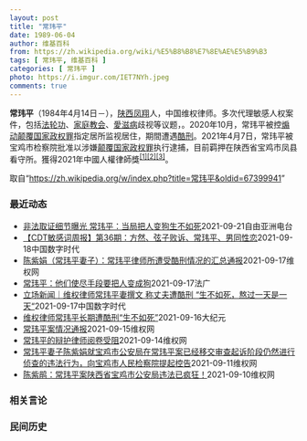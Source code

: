 ```yaml
---
layout: post
title: "常玮平"
date: 1989-06-04
author: 维基百科
from: https://zh.wikipedia.org/wiki/%E5%B8%B8%E7%8E%AE%E5%B9%B3
tags: [ 常玮平, 维基百科 ]
categories: [ 常玮平 ]
photo: https://i.imgur.com/IET7NYh.jpeg
comments: true
---
```

<div class="mw-parser-output">
<p><b>常玮平</b>（1984年4月14日<span class="useeditintro" title="Template:BLP editintro">－</span>），<a href="/wiki/%E9%99%95%E8%A5%BF" class="mw-redirect" title="陕西">陕西</a><a href="/wiki/%E5%87%A4%E7%BF%94" class="mw-redirect" title="凤翔">凤翔</a>人，中国维权律师。多次代理敏感人权案件，包括<a href="/wiki/%E6%B3%95%E8%BD%AE%E5%8A%9F" title="法轮功">法轮功</a>、<a href="/wiki/%E5%AE%B6%E5%BA%AD%E6%95%99%E4%BC%9A" class="mw-redirect" title="家庭教会">家庭教会</a>、<a href="/wiki/%E6%84%9B%E6%BB%8B%E7%97%85" class="mw-redirect" title="愛滋病">愛滋病</a>歧视等议题，。2020年10月，常玮平被控<a href="/wiki/%E7%85%BD%E5%8A%A8%E9%A2%A0%E8%A6%86%E5%9B%BD%E5%AE%B6%E6%94%BF%E6%9D%83%E7%BD%AA" title="煽动颠覆国家政权罪">煽动颠覆国家政权罪</a>指定居所监视居住，期間遭遇<a href="/wiki/%E9%85%B7%E5%88%91" title="酷刑">酷刑</a>。2021年4月7日，常玮平被宝鸡市检察院批准以涉嫌<a href="/wiki/%E9%A2%A0%E8%A6%86%E5%9B%BD%E5%AE%B6%E6%94%BF%E6%9D%83%E7%BD%AA" title="颠覆国家政权罪">颠覆国家政权罪</a>执行逮捕，目前羁押在陕西省宝鸡市凤县看守所。獲得2021年中國人權律師獎<sup id="cite_ref-1" class="reference"><a href="#cite_note-1">[1]</a></sup><sup id="cite_ref-2" class="reference"><a href="#cite_note-2">[2]</a></sup><sup id="cite_ref-3" class="reference"><a href="#cite_note-3">[3]</a></sup>。
</p>
</div><noscript><img src="//zh.wikipedia.org/wiki/Special:CentralAutoLogin/start?type=1x1" alt="" title="" width="1" height="1" style="border: none; position: absolute;"></noscript>
<div class="printfooter">取自“<a dir="ltr" href="https://zh.wikipedia.org/w/index.php?title=常玮平&amp;oldid=67399941">https://zh.wikipedia.org/w/index.php?title=常玮平&amp;oldid=67399941</a>”</div><div id="recent-news"><h3>最近动态</h3><ul><li><a href="https://nodebe4.github.io/waimei/2021-09-21/%E9%9D%9E%E6%B3%95%E5%8F%96%E8%AF%81%E7%BB%86%E8%8A%82%E6%9B%9D%E5%85%89-%E5%B8%B8%E7%8E%AE%E5%B9%B3-%E5%BD%93%E5%B1%80%E6%8A%8A%E4%BA%BA%E5%8F%98%E7%8B%97%E7%94%9F%E4%B8%8D%E5%A6%82%E6%AD%BB" title="非法取证细节曝光 常玮平：当局把人变狗生不如死—— 卷入“厦门聚会案”的陕西维权律师常玮平被羁押接近一年后，近日首次获准会见律师。他披露了在第二次被监视居住期间遭非法取证的细节。他用“生不如死“...">非法取证细节曝光  常玮平：当局把人变狗生不如死</a><time>2021-09-21</time><a class="tag">自由亚洲电台</a></li>
<li><a href="https://nodebe4.github.io/waimei/2021-09-18/CDT%E6%95%8F%E6%84%9F%E8%AF%8D%E5%91%A8%E6%8A%A5-%E7%AC%AC36%E6%9C%9F-%E6%96%B9%E7%84%B6-%E5%BC%A6%E5%AD%90%E8%B4%A5%E8%AF%89-%E5%B8%B8%E7%8E%AE%E5%B9%B3-%E7%94%B7%E5%90%8C%E6%80%A7%E6%81%8B" title="【CDT敏感词周报】第36期：方然、弦子败诉、常玮平、男同性恋—— 上期内容：【CDT敏感词周报】第35期：重庆电话哥、赵薇、劣迹艺人、伪娘 测试时间：2021年9月10日——9月18日 测试平...">【CDT敏感词周报】第36期：方然、弦子败诉、常玮平、男同性恋</a><time>2021-09-18</time><a class="tag">中国数字时代</a></li>
<li><a href="https://nodebe4.github.io/waimei/2021-09-17/%E9%99%88%E7%B4%AB%E5%A8%9F-%E5%B8%B8%E7%8E%AE%E5%B9%B3%E5%A6%BB%E5%AD%90-%E5%B8%B8%E7%8E%AE%E5%B9%B3%E5%BE%8B%E5%B8%88%E6%89%80%E9%81%AD%E5%8F%97%E9%85%B7%E5%88%91%E6%83%85%E5%86%B5%E7%9A%84%E6%B1%87%E6%80%BB%E9%80%9A%E6%8A%A5" title="陈紫娟（常玮平妻子）：常玮平律师所遭受酷刑情况的汇总通报—— 常玮平从2020年10月22日被抓，一直到2021年4月7日，被秘密关押在陕西省宝鸡市宝钛宾馆(地址：宝鸡市高新大道宝钛集团东100...">陈紫娟（常玮平妻子）：常玮平律师所遭受酷刑情况的汇总通报</a><time>2021-09-17</time><a class="tag">维权网</a></li>
<li><a href="https://nodebe4.github.io/waimei/2021-09-17/%E5%B8%B8%E7%8E%AE%E5%B9%B3-%E4%BB%96%E4%BB%AC%E4%BD%BF%E5%B0%BD%E6%89%8B%E6%AE%B5%E8%A6%81%E6%8A%8A%E4%BA%BA%E5%8F%98%E6%88%90%E7%8B%97" title="常玮平：他们使尽手段要把人变成狗—— 17/09/2021 - 14:49 法广：常玮平被逮捕之后将近一年近日首次会见了律师，据说他再度遭受酷刑，是吗？ 陈紫鹃：是的，9月13日律师在看守所会见...">常玮平：他们使尽手段要把人变成狗</a><time>2021-09-17</time><a class="tag">法广</a></li>
<li><a href="https://nodebe4.github.io/waimei/2021-09-17/%E7%AB%8B%E5%9C%BA%E6%96%B0%E9%97%BB-%E7%BB%B4%E6%9D%83%E5%BE%8B%E5%B8%88%E5%B8%B8%E7%8E%AE%E5%B9%B3%E5%A6%BB%E6%92%B0%E6%96%87-%E7%A7%B0%E4%B8%88%E5%A4%AB%E9%81%AD%E9%85%B7%E5%88%91-%E7%94%9F%E4%B8%8D%E5%A6%82%E6%AD%BB-%E7%86%AC%E8%BF%87%E4%B8%80%E5%A4%A9%E6%98%AF%E4%B8%80%E5%A4%A9" title="立场新闻｜维权律师常玮平妻撰文 称丈夫遭酷刑 “生不如死，熬过一天是一天“—— 中国内地人权律师常玮平去年 10 月再被指涉嫌“颠覆国家政权”，被监视居住逾 5 个月，其后转到看守所关押至今。他...">立场新闻｜维权律师常玮平妻撰文 称丈夫遭酷刑 “生不如死，熬过一天是一天“</a><time>2021-09-17</time><a class="tag">中国数字时代</a></li>
<li><a href="https://nodebe4.github.io/waimei/2021-09-16/%E7%BB%B4%E6%9D%83%E5%BE%8B%E5%B8%88%E5%B8%B8%E7%8E%AE%E5%B9%B3%E9%95%BF%E6%9C%9F%E9%81%AD%E9%85%B7%E5%88%91-%E7%94%9F%E4%B8%8D%E5%A6%82%E6%AD%BB" title="维权律师常玮平长期遭酷刑“生不如死”—— 【大纪元2021年09月16日讯】（大纪元记者洪宁采访报导）维权律师常玮平被羁押近11个月，于9月14日下午首次获准会见辩护律师。常玮平披露自己仍然遭受...">维权律师常玮平长期遭酷刑“生不如死”</a><time>2021-09-16</time><a class="tag">大纪元</a></li>
<li><a href="https://nodebe4.github.io/waimei/2021-09-15/%E5%B8%B8%E7%8E%AE%E5%B9%B3%E6%A1%88%E6%83%85%E5%86%B5%E9%80%9A%E6%8A%A5" title="常玮平案情况通报—— &nbsp; （维权网信息中心报道）2021年9月15日，本网获悉：昨天（9月14日）下午，因“厦门聚会案”被捕并长期与外界隔绝的陕西维权律师常玮平，其辩护律师终于在陕西凤县看守所会...">常玮平案情况通报</a><time>2021-09-15</time><a class="tag">维权网</a></li>
<li><a href="https://nodebe4.github.io/waimei/2021-09-14/%E5%B8%B8%E7%8E%AE%E5%B9%B3%E7%9A%84%E8%BE%A9%E6%8A%A4%E5%BE%8B%E5%B8%88%E9%98%85%E5%8D%B7%E5%8F%97%E9%98%BB" title="常玮平的辩护律师阅卷受阻—— &nbsp;（维权网信息中心报道）2021年9月14日，本网获悉：昨天（9月13日），被捕维权律师常玮平的妻子陈紫鹃发帖表示，常玮平的辩护律师去宝鸡市检察院查阅常玮平案卷，被...">常玮平的辩护律师阅卷受阻</a><time>2021-09-14</time><a class="tag">维权网</a></li>
<li><a href="https://nodebe4.github.io/waimei/2021-09-11/%E5%B8%B8%E7%8E%AE%E5%B9%B3%E5%A6%BB%E5%AD%90%E9%99%88%E7%B4%AB%E5%A8%9F%E5%B0%B1%E5%AE%9D%E9%B8%A1%E5%B8%82%E5%85%AC%E5%AE%89%E5%B1%80%E5%9C%A8%E5%B8%B8%E7%8E%AE%E5%B9%B3%E6%A1%88%E5%B7%B2%E7%BB%8F%E7%A7%BB%E4%BA%A4%E5%AE%A1%E6%9F%A5%E8%B5%B7%E8%AF%89%E9%98%B6%E6%AE%B5%E4%BB%8D%E7%84%B6%E8%BF%9B%E8%A1%8C%E4%BE%A6%E6%9F%A5%E7%9A%84%E8%BF%9D%E6%B3%95%E8%A1%8C%E4%B8%BA-%E5%90%91%E5%AE%9D%E9%B8%A1%E5%B8%82%E4%BA%BA" title="常玮平妻子陈紫娟就宝鸡市公安局在常玮平案已经移交审查起诉阶段仍然进行侦查的违法行为，向宝鸡市人民检察院提起控告—— （维权网信息中心报道）2021年9月11日，本网获悉：常玮平妻子陈紫娟昨日针对...">常玮平妻子陈紫娟就宝鸡市公安局在常玮平案已经移交审查起诉阶段仍然进行侦查的违法行为，向宝鸡市人民检察院提起控告</a><time>2021-09-11</time><a class="tag">维权网</a></li>
<li><a href="https://nodebe4.github.io/waimei/2021-09-10/%E9%99%88%E7%B4%AB%E9%B9%83-%E5%B8%B8%E7%8E%AE%E5%B9%B3%E6%A1%88%E9%99%95%E8%A5%BF%E7%9C%81%E5%AE%9D%E9%B8%A1%E5%B8%82%E5%85%AC%E5%AE%89%E5%B1%80%E8%BF%9D%E6%B3%95%E5%B7%B2%E7%96%AF%E7%8B%82" title="陈紫鹃：常玮平案陕西省宝鸡市公安局违法已疯狂！—— （维权网信息中心报道）2021年9月10日，本网获悉：2021年9月9日，被捕的维权律师常玮平的妻子陈紫鹃反映，在常玮平案于9月6日移送检察院...">陈紫鹃：常玮平案陕西省宝鸡市公安局违法已疯狂！</a><time>2021-09-10</time><a class="tag">维权网</a></li>
</ul></div><div id="open-opinion"><h3>相关言论</h3><ul></ul></div><div id="mjls-record"><h3>民间历史</h3><ul></ul></div>